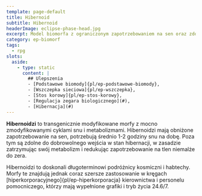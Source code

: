 ```yaml
---
template: page-default
title: Hibernoid
subtitle: Hibernoid
headerImage: eclipse-phase-head.jpg
excerpt: Model biomorfa z ograniczonym zapotrzebowaniem na sen oraz zdolnością hibernacji
category: ep-biomorf
tags:
  - rpg
slots:
  aside:
    - type: static
      content: |
        ## Ulepszenia
        - [Podstawowe biomody]{pl/ep-podstawowe-biomody}, 
        - [Wszczepka sieciowa]{pl/ep-wszczepka}, 
        - [Stos korowy]{pl/ep-stos-korowy}, 
        - [Regulacja zegara biologicznego](#), 
        - [Hibernacja](#)
---
```

**Hibernoidzi** to transgenicznie modyfikowane morfy z mocno zmodyfikowanymi cyklami snu i metabolizmami. Hibernoidzi mają obniżone zapotrzebowanie na sen, potrzebują średnio 1-2 godziny snu na dobę. Poza tym są zdolne do dobrowolnego wejścia w stan hibernacji, w zasadzie zatrzymując swój metabolizm i redukując zapotrzebowanie na tlen niemalże do zera.

Hibernoidzi to doskonali długoterminowi podróżnicy kosmiczni i habtechy. Morfy te znajdują jednak coraz szersze zastosowanie w kręgach [hiperkorporacyjnego]{pl/ep-hiperkorporacja} kierownictwa i personelu pomocniczego, którzy mają wypełnione grafiki i tryb życia 24.6/7.